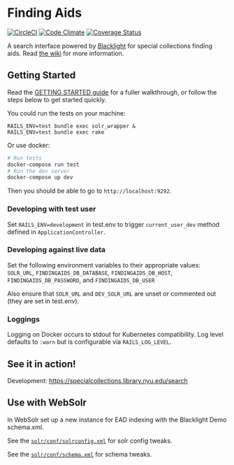 # Finding Aids

[![CircleCI](https://circleci.com/gh/NYULibraries/specialcollections.svg?style=svg)](https://circleci.com/gh/NYULibraries/specialcollections)
[![Code Climate](https://codeclimate.com/github/NYULibraries/findingaids.png)](https://codeclimate.com/github/NYULibraries/findingaids)
[![Coverage Status](https://coveralls.io/repos/NYULibraries/findingaids/badge.png?branch=master)](https://coveralls.io/r/NYULibraries/findingaids)

A search interface powered by [Blacklight](http://projectblacklight.org/) for special collections finding aids. Read [the wiki](https://github.com/NYULibraries/findingaids/wiki) for more information.

## Getting Started

Read the [GETTING STARTED guide](GETTING_STARTED.md) for a fuller walkthrough, or follow the steps below to get started quickly.

You could run the tests on your machine:

```
RAILS_ENV=test bundle exec solr_wrapper &
RAILS_ENV=test bundle exec rake
```

Or use docker:

```bash
# Run tests
docker-compose run test
# Run the dev server
docker-compose up dev
```

Then you should be able to go to `http://localhost:9292`.

### Developing with test user

Set `RAILS_ENV=development` in test.env to trigger `current_user_dev` method defined in `ApplicationController`. 

### Developing against live data

Set the following environment variables to their appropriate values: `SOLR_URL`, `FINDINGAIDS_DB_DATABASE`, `FINDINGAIDS_DB_HOST`, `FINDINGAIDS_DB_PASSWORD`, and `FINDINGAIDS_DB_USER`

Also ensure that `SOLR_URL` and `DEV_SOLR_URL` are unset or commented out (they are set in test.env).

### Loggings

Logging on Docker occurs to stdout for Kubernetes compatibility. Log level defaults to `:warn` but is configurable via `RAILS_LOG_LEVEL`.

## See it in action!

Development: https://specialcollections.library.nyu.edu/search

## Use with WebSolr

In WebSolr set up a new instance for EAD indexing with the Blacklight Demo schema.xml.

See the [`solr/conf/solrconfig.xml`](solr/conf/solrconfig.xml) for solr config tweaks.

See the [`solr/conf/schema.xml`](solr/conf/schema.xml) for schema tweaks.
